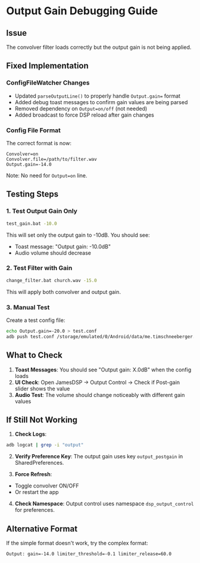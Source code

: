 # Output Gain Debugging Guide

## Issue
The convolver filter loads correctly but the output gain is not being applied.

## Fixed Implementation

### ConfigFileWatcher Changes
- Updated `parseOutputLine()` to properly handle `Output.gain=` format
- Added debug toast messages to confirm gain values are being parsed
- Removed dependency on `Output=on/off` (not needed)
- Added broadcast to force DSP reload after gain changes

### Config File Format
The correct format is now:
```
Convolver=on
Convolver.file=/path/to/filter.wav
Output.gain=-14.0
```

Note: No need for `Output=on` line.

## Testing Steps

### 1. Test Output Gain Only
```bash
test_gain.bat -10.0
```
This will set only the output gain to -10dB. You should see:
- Toast message: "Output gain: -10.0dB"
- Audio volume should decrease

### 2. Test Filter with Gain
```bash
change_filter.bat church.wav -15.0
```
This will apply both convolver and output gain.

### 3. Manual Test
Create a test config file:
```bash
echo Output.gain=-20.0 > test.conf
adb push test.conf /storage/emulated/0/Android/data/me.timschneeberger.rootlessjamesdsp.debug/files/JamesDSP/JamesDSP.conf
```

## What to Check

1. **Toast Messages**: You should see "Output gain: X.0dB" when the config loads
2. **UI Check**: Open JamesDSP → Output Control → Check if Post-gain slider shows the value
3. **Audio Test**: The volume should change noticeably with different gain values

## If Still Not Working

1. **Check Logs**:
```bash
adb logcat | grep -i "output"
```

2. **Verify Preference Key**:
The output gain uses key `output_postgain` in SharedPreferences.

3. **Force Refresh**:
- Toggle convolver ON/OFF
- Or restart the app

4. **Check Namespace**:
Output control uses namespace `dsp_output_control` for preferences.

## Alternative Format
If the simple format doesn't work, try the complex format:
```
Output: gain=-14.0 limiter_threshold=-0.1 limiter_release=60.0
```